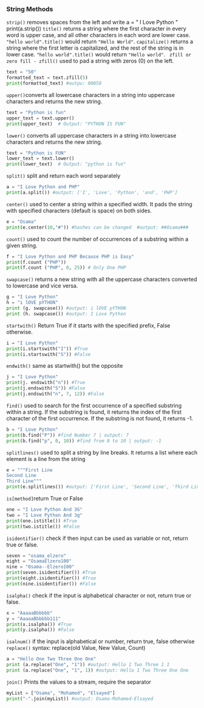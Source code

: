 ### String Methods
 `strip()` removes spaces from the left and write
     a = " I Love Python "
     print(a.strip())
 `title()` returns a string where the first character in every word is upper case, and all other characters in each word are lower case.
 `"hello world".title()` would return `"Hello World"`.
 `capitalize()` returns a string where the first letter is capitalized, and the rest of the string is in lower case.
  `"hello world".title()` would return `"Hello world"`.
` zfill or zero fill - zfill()` used to pad a string with zeros (0) on the left.
```python 
text = "50"
formatted_text = text.zfill(5)
print(formatted_text) #outpu: 00050
```
 `upper()`converts all lowercase characters in a string into uppercase characters and returns the new string.
 ```python 
text = "Python is fun"
upper_text = text.upper()
print(upper_text)  # Output: "PYTHON IS FUN"
```
 `lower()` converts all uppercase characters in a string into lowercase characters and returns the new string.
 ```python 
 text = "Python is FUN"
lower_text = text.lower()
print(lower_text)  # Output: "python is fun"
```
 `split()` split and return each word separately
```python 
a = "I Love Python and PHP"
print(a.split()) #output: ['I', 'Love', 'Python', 'and', 'PHP']
```
`center()` used to center a string within a specified width. It pads the string with specified characters (default is space) on both sides.
```python 
e = "Osama"
print(e.center(10,"#")) #hashes can be changed  #output: ##Osama###
```
`count()` used to count the number of occurrences of a substring within a given string.
```python 
f = "I Love Python and PHP Because PHP is Easy"
print(f.count ("PHP"))
print(f.count ("PHP", 0, 25)) # Only One PHP
```
<!-- output
2
1
-->
`swapcase()` returns a new string with all the uppercase characters converted to lowercase and vice versa.
```python 
g = "I Love Python"
h = "i lOVE pYTHON"
print (g. swapcase()) #output: i lOVE pYTHON
print (h. swapcase()) #output: I Love Python
```
`startwith()` Return True if it starts with the specified prefix, False otherwise.
```python 
i = "I Love Python"
print(i.startswith("I")) #True
print(i.startswith("S")) #False
```
`endwith()` same as startwith() but the opposite
```python 
j = "I Love Python"
print(j. endswith("n")) #True
print(j.endswith("S")) #False
print(j.endswith("n", 7, 12)) #False
```
`find()` used to search for the first occurrence of a specified substring within a string. If the substring is found, it returns the index of the first character of the first occurrence. If the substring is not found, it returns -1.
```python 
b = "I Love Python"
print(b.find("P")) #find Number 7 | output: 7
print(b.find("p", 0, 10)) #find from 0 to 10 | output: -1
```
`splitlines()` used to split a string by line breaks. It returns a list where each element is a line from the string
```python 
e = """First Line
Second Line
Third Line"""
print(e.splitlines()) #output: ['First Line', 'Second Line', 'Third Line']
```
`is[method]`return True or False
```python 
one = "I Love Python And 3G"
two = "I Love Python And 3g"
print(one.istitle()) #True
print(two.istitle()) #False
```
`isidentifier()` check if then input can be used as variable or not, return true or false. 
```python 
seven = "osama_elzero"
eight = "OsamaElzero100"
nine = "Osama--Elzero100"
print(seven.isidentifier()) #True
print(eight.isidentifier()) #True
print(nine.isidentifier()) #False
```
`isalpha()` check if the input is alphabetical character or not, return true or false.
```python 
x = "AaaaaBbbbbb"
y = "AaaaaBbbbbb111"
print(x.isalpha()) #True
print(y.isalpha()) #False
```
`isalnum()` if the input is alphabetical or number, return true, false otherwise
`replace()` syntax: replace(old Value, New Value, Count)
```py 
a = "Hello One Two Three One One"
print (a.replace("One", "1")) #output: Hello 1 Two Three 1 1
print (a.replace("One", "1", 1)) #output: Hello 1 Two Three One One
```
`join()` Prints the values to a stream, require the separator
```py 
myList = ["Osama", "Mohamed", "Elsayed"]
print("-".join(myList)) #output: Osama-Mohamed-Elsayed
```